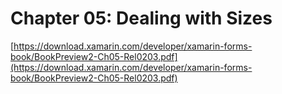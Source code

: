 # Chapter 05: Dealing with Sizes #

[https://download.xamarin.com/developer/xamarin-forms-book/BookPreview2-Ch05-Rel0203.pdf](https://download.xamarin.com/developer/xamarin-forms-book/BookPreview2-Ch05-Rel0203.pdf)

